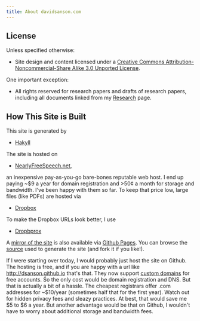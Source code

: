 ```yaml
---
title: About davidsanson.com
---
```


License
-------

Unless specified otherwise:

-   Site design and content licensed under a [Creative Commons
    Attribution-Noncommercial-Share Alike 3.0 Unported
    License](http://creativecommons.org/licenses/by-nc-sa/3.0/ "License").

One important exception:

-   All rights reserved for research papers and drafts of research
    papers, including all documents linked from my
    [Research](/research "Research") page.

How This Site is Built
--------------

This site is generated by

-   [Hakyll](http://jaspervdj.be/hakyll)

The site is hosted on

-   [NearlyFreeSpeech.net](https://www.nearlyfreespeech.net/),

an inexpensive pay-as-you-go bare-bones reputable web host. I end up
paying \~$9 a year for domain registration and \>50¢ a month for storage
and bandwidth. I've been happy with them so far. To keep that price low,
large files (like PDFs) are hosted via

-   [Dropbox](http://www.dropbox.com/)

To make the Dropbox URLs look better, I use

-   [Dropbprox](http://code.google.com/p/dropbprox/)

A [mirror of the site](http://dsanson.github.io) is also available via
[Github Pages](http://pages.github.com/). You can browse the
[source](http://github.com/dsanson/davidsanson.com) used to 
generate the site (and fork it if you like!).

If I were starting over today, I would probably just host the site on
Github. The hosting is free, and if you are happy with a url like
<http://dsanson.github.io> that's that. They now support [custom
domains](http://pages.github.com/#custom_domains) for free accounts. So
the only cost would be domain registration and DNS. But that is actually
a bit of a hassle. The cheapest registrars offer .com addresses for
\~$10/year (sometimes half that for the first year). Watch out for
hidden privacy fees and sleazy practices. At best, that would save me $5
to $6 a year. But another advantage would be that on Github, I wouldn't
have to worry about additional storage and bandwidth fees.
